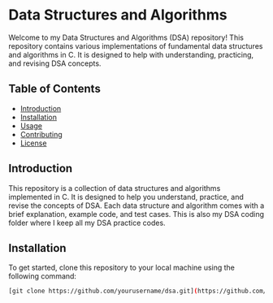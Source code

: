 # Data Structures and Algorithms

Welcome to my Data Structures and Algorithms (DSA) repository! This repository contains various implementations of fundamental data structures and algorithms in C. It is designed to help with understanding, practicing, and revising DSA concepts.

## Table of Contents

- [Introduction](#introduction)
- [Installation](#installation)
- [Usage](#usage)
- [Contributing](#contributing)
- [License](#license)

## Introduction

This repository is a collection of data structures and algorithms implemented in C. It is designed to help you understand, practice, and revise the concepts of DSA. Each data structure and algorithm comes with a brief explanation, example code, and test cases. This is also my DSA coding folder where I keep all my DSA practice codes.

## Installation

To get started, clone this repository to your local machine using the following command:

```bash
[git clone https://github.com/yourusername/dsa.git](https://github.com/aryan-gupta777/DSA_codes.git)
